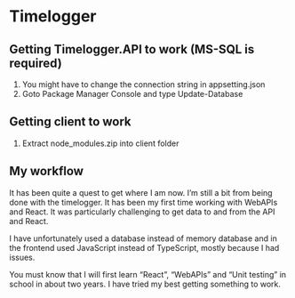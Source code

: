 # Timelogger

## Getting Timelogger.API to work (MS-SQL is required)
1. You might have to change the connection string in appsetting.json 
2. Goto Package Manager Console and type Update-Database

## Getting client to work
1. Extract node_modules.zip into client folder

## My workflow
It has been quite a quest to get where I am now. I’m still a bit from being done with the timelogger. It has been my first time working with WebAPIs and React. It was particularly challenging to get data to and from the API and React. 

I have unfortunately used a database instead of memory database and in the frontend used JavaScript instead of TypeScript, mostly because I had issues. 

You must know that I will first learn “React”, “WebAPIs” and “Unit testing” in school in about two years. I have tried my best getting something to work.
